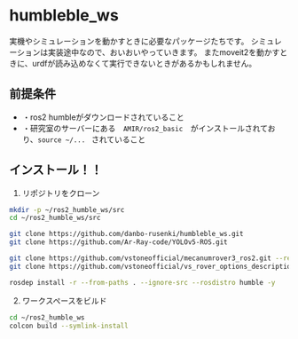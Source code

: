 # humbleble_ws
実機やシミュレーションを動かすときに必要なパッケージたちです。
シミュレーションは実装途中なので、おいおいやっていきます。
またmoveit2を動かすときに、urdfが読み込めなくて実行できないときがあるかもしれません。

## 前提条件
- ・ros2 humbleがダウンロードされていること
- ・研究室のサーバーにある　`AMIR/ros2_basic`　がインストールされており、`source ~/... ` されていること

## インストール！！

1. リポジトリをクローン
```bash
mkdir -p ~/ros2_humble_ws/src
cd ~/ros2_humble_ws/src

git clone https://github.com/danbo-rusenki/humbleble_ws.git
git clone https://github.com/Ar-Ray-code/YOLOv5-ROS.git

git clone https://github.com/vstoneofficial/mecanumrover3_ros2.git --recurse-submodules
git clone https://github.com/vstoneofficial/vs_rover_options_description.git -b humble

rosdep install -r --from-paths . --ignore-src --rosdistro humble -y

```

2. ワークスペースをビルド
```bash
cd ~/ros2_humble_ws
colcon build --symlink-install
```


